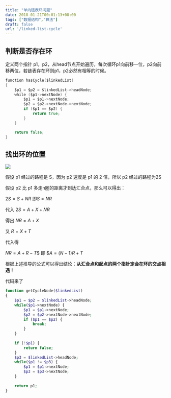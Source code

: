 ```yaml
---
title: "单向链表环问题"
date: 2018-01-21T00:01:13+08:00
tags: ["数据结构","算法"]
draft: false
url: '/linked-list-cycle'
---
```




## 判断是否存在环

定义两个指针 p1，p2，从head节点开始遍历，每次循环p1向前移一位，p2向前移两位，若链表存在环则p1，p2必然有相等的时候。

<!-- more -->

```go
function hasCycle($linkedList)
{
 	$p1 = $p2 = $linkedList->headNode;
 	while ($p1->nextNode) {
        $p1 = $p1->nextNode;
        $p2 = $p2->nextNode->nextNode;
        if ($p1 == $p2) {
            return true;
        }
 	}

 	return false;
}
```

## 找出环的位置

![](http://static.wangkaibo.com/Fmhmji_QYjY8_4ctFn7jF3OBkUYz)

假设 p1 经过的路程是 S，因为 p2 速度是 p1 的 2 倍，所以 p2 经过的路程为2S

假设 p2 比 p1 多走n圈的距离才到达汇合点，那么可以得出：

$2S = S + NR$  即$S=NR$

代入 $2S = A+ X + NR$ 

得出 $NR = A + X$

又   $R=X+T$

代入得

 $NR=A+R-T$$  即 $$A=(N-1)R+T$

根据上述推导的公式可以得出结论：**从汇合点和起点的两个指针定会在环的交点相遇！**

代码来了

```php
function getCycleNode($linkedList)
{
 	$p1 = $p2 = $linkedList->headNode;
 	while($p1->nextNode) {
        $p1 = $p1->nextNode;
        $p2 = $p2->nextNode->nextNode;
        if ($p1 == $p2) {
            break;
        }
 	}
    
    if (!$p1) {
        return false;
    }
    $p3 = $linkedList->headNode;
    while($p1 != $p3) {
        $p1 = $p1->nextNode;
        $p3 = $p3->nextNode;
    }
    
    return p1;
}
```

